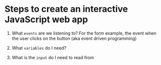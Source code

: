 # Steps to create an interactive JavaScript web app
1. What `events` are we listening to? For the form example, the event when the user clicks on the button (aka event driven programming)

2. What `variables` do I need?

3. What is the `input` do I need to read from